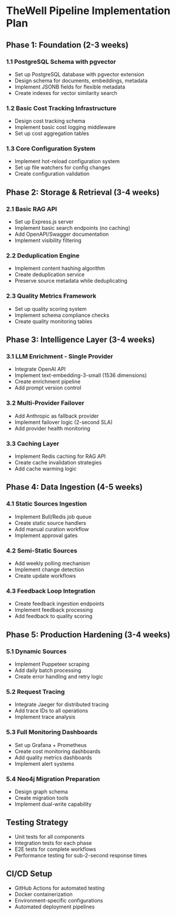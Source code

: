 # TheWell Pipeline Implementation Plan

## Phase 1: Foundation (2-3 weeks)
### 1.1 PostgreSQL Schema with pgvector
- Set up PostgreSQL database with pgvector extension
- Design schema for documents, embeddings, metadata
- Implement JSONB fields for flexible metadata
- Create indexes for vector similarity search

### 1.2 Basic Cost Tracking Infrastructure
- Design cost tracking schema
- Implement basic cost logging middleware
- Set up cost aggregation tables

### 1.3 Core Configuration System
- Implement hot-reload configuration system
- Set up file watchers for config changes
- Create configuration validation

## Phase 2: Storage & Retrieval (3-4 weeks)
### 2.1 Basic RAG API
- Set up Express.js server
- Implement basic search endpoints (no caching)
- Add OpenAPI/Swagger documentation
- Implement visibility filtering

### 2.2 Deduplication Engine
- Implement content hashing algorithm
- Create deduplication service
- Preserve source metadata while deduplicating

### 2.3 Quality Metrics Framework
- Set up quality scoring system
- Implement schema compliance checks
- Create quality monitoring tables

## Phase 3: Intelligence Layer (3-4 weeks)
### 3.1 LLM Enrichment - Single Provider
- Integrate OpenAI API
- Implement text-embedding-3-small (1536 dimensions)
- Create enrichment pipeline
- Add prompt version control

### 3.2 Multi-Provider Failover
- Add Anthropic as fallback provider
- Implement failover logic (2-second SLA)
- Add provider health monitoring

### 3.3 Caching Layer
- Implement Redis caching for RAG API
- Create cache invalidation strategies
- Add cache warming logic

## Phase 4: Data Ingestion (4-5 weeks)
### 4.1 Static Sources Ingestion
- Implement Bull/Redis job queue
- Create static source handlers
- Add manual curation workflow
- Implement approval gates

### 4.2 Semi-Static Sources
- Add weekly polling mechanism
- Implement change detection
- Create update workflows

### 4.3 Feedback Loop Integration
- Create feedback ingestion endpoints
- Implement feedback processing
- Add feedback to quality scoring

## Phase 5: Production Hardening (3-4 weeks)
### 5.1 Dynamic Sources
- Implement Puppeteer scraping
- Add daily batch processing
- Create error handling and retry logic

### 5.2 Request Tracing
- Integrate Jaeger for distributed tracing
- Add trace IDs to all operations
- Implement trace analysis

### 5.3 Full Monitoring Dashboards
- Set up Grafana + Prometheus
- Create cost monitoring dashboards
- Add quality metrics dashboards
- Implement alert systems

### 5.4 Neo4j Migration Preparation
- Design graph schema
- Create migration tools
- Implement dual-write capability

## Testing Strategy
- Unit tests for all components
- Integration tests for each phase
- E2E tests for complete workflows
- Performance testing for sub-2-second response times

## CI/CD Setup
- GitHub Actions for automated testing
- Docker containerization
- Environment-specific configurations
- Automated deployment pipelines
